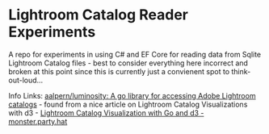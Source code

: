 # Lightroom Catalog Reader Experiments
A repo for experiments in using C# and EF Core for reading data from Sqlite Lightroom Catalog files - best to consider everything here incorrect and broken at this point since this is currently just a convienent spot to think-out-loud...

Info Links:
[aalpern/luminosity: A go library for accessing Adobe Lightroom catalogs](https://github.com/aalpern/luminosity) - found from a nice article on Lightroom Catalog Visualizations with d3 - [Lightroom Catalog Visualization with Go and d3 - monster.party.hat](https://monster.partyhat.co/article/lightroom-catalog-visualization/)


